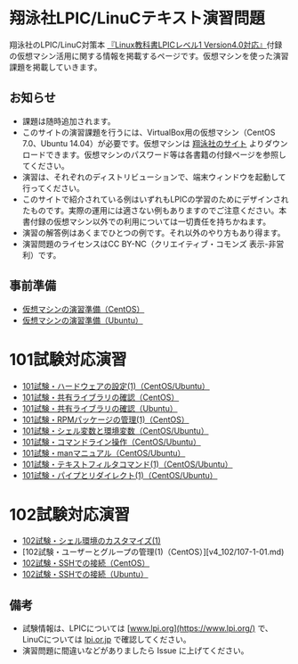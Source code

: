 # 翔泳社LPIC/LinuCテキスト演習問題
翔泳社のLPIC/LinuC対策本 [『Linux教科書LPICレベル1 Version4.0対応』](http://www.seshop.com/product/detail/14703/)付録の仮想マシン活用に関する情報を掲載するページです。仮想マシンを使った演習課題を掲載していきます。

## お知らせ
* 課題は随時追加されます。
* このサイトの演習課題を行うには、VirtualBox用の仮想マシン（CentOS 7.0、Ubuntu 14.04）が必要です。仮想マシンは [翔泳社のサイト](http://www.shoeisha.co.jp/book/download/9784798141916/detail) よりダウンロードできます。仮想マシンのパスワード等は各書籍の付録ページを参照してください。
* 演習は、それぞれのディストリビューションで、端末ウィンドウを起動して行ってください。
* このサイトで紹介されている例はいずれもLPICの学習のためにデザインされたものです。実際の運用には適さない例もありますのでご注意ください。本書付録の仮想マシン以外での利用については一切責任を持ちかねます。
* 演習の解答例はあくまでひとつの例です。それ以外のやり方もあり得ます。
* 演習問題のライセンスはCC BY-NC（クリエイティブ・コモンズ 表示-非営利）です。

## 事前準備
* [仮想マシンの演習準備（CentOS）](https://lpic.jp/lpicvm/101centos_pre.html)
* [仮想マシンの演習準備（Ubuntu）](https://lpic.jp/lpicvm/101ubuntu_pre.html)

# 101試験対応演習
* [101試験・ハードウェアの設定(1)（CentOS/Ubuntu）](v4_101/101-1-01.md)
* [101試験・共有ライブラリの確認（CentOS）](v4_101/102-3-01.md)
* [101試験・共有ライブラリの確認（Ubuntu）](v4_101/102-3-01u.md)
* [101試験・RPMパッケージの管理(1)（CentOS）](v4_101/102-5-01.md)
* [101試験・シェル変数と環境変数（CentOS/Ubuntu）](v4_101/103-1-01.md)
* [101試験・コマンドライン操作（CentOS/Ubuntu）](v4_101/103-1-02.md)
* [101試験・manマニュアル（CentOS/Ubuntu）](v4_101/103-1-03.md)
* [101試験・テキストフィルタコマンド(1)（CentOS/Ubuntu）](v4_101/103-2-01.md)
* [101試験・パイプとリダイレクト(1)（CentOS/Ubuntu）](v4_101/103-4-01.md)

# 102試験対応演習
* [102試験・シェル環境のカスタマイズ(1)](v4_102/105-1-01.md)
* [102試験・ユーザーとグループの管理(1)（CentOS）][v4_102/107-1-01.md)
* [102試験・SSHでの接続（CentOS）](v4_102/110-3-01.md)
* [102試験・SSHでの接続（Ubuntu）](v4_102/110-3-01u.md)


## 備考
* 試験情報は、LPICについては [www.lpi.org](https://www.lpi.org/) で、LinuCについては [lpi.or.jp](https://lpi.or.jp/) で確認してください。
* 演習問題に間違いなどがありましたら Issue に上げてください。
